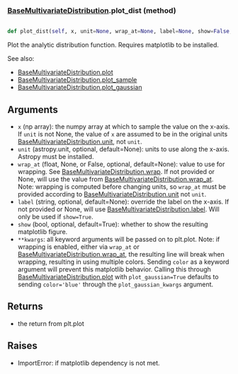 ### [BaseMultivariateDistribution](BaseMultivariateDistribution.md).plot_dist (method)


```py

def plot_dist(self, x, unit=None, wrap_at=None, label=None, show=False, **kwargs)

```



Plot the analytic distribution function.  Requires matplotlib to be installed.

See also:

* [BaseMultivariateDistribution.plot](BaseMultivariateDistribution.plot.md)
* [BaseMultivariateDistribution.plot_sample](BaseMultivariateDistribution.plot_sample.md)
* [BaseMultivariateDistribution.plot_gaussian](BaseMultivariateDistribution.plot_gaussian.md)

Arguments
-----------
* `x` (np array): the numpy array at which to sample the value on the
    x-axis.  If `unit` is not None, the value of `x` are assumed to be
    in the original units [BaseMultivariateDistribution.unit](BaseMultivariateDistribution.unit.md), not `unit`.
* `unit` (astropy.unit, optional, default=None): units to use along
    the x-axis.  Astropy must be installed.
* `wrap_at` (float, None, or False, optional, default=None): value to
    use for wrapping.  See [BaseMultivariateDistribution.wrap](BaseMultivariateDistribution.wrap.md).  If not provided or None,
    will use the value from [BaseMultivariateDistribution.wrap_at](BaseMultivariateDistribution.wrap_at.md).  Note: wrapping is
    computed before changing units, so `wrap_at` must be provided
    according to [BaseMultivariateDistribution.unit](BaseMultivariateDistribution.unit.md) not `unit`.
* `label` (string, optional, default=None): override the label on the
    x-axis.  If not provided or None, will use [BaseMultivariateDistribution.label](BaseMultivariateDistribution.label.md).  Will
    only be used if `show=True`.
* `show` (bool, optional, default=True): whether to show the resulting
    matplotlib figure.
* `**kwargs`: all keyword arguments will be passed on to plt.plot.  Note:
    if wrapping is enabled, either via `wrap_at` or [BaseMultivariateDistribution.wrap_at](BaseMultivariateDistribution.wrap_at.md),
    the resulting line will break when wrapping, resulting in using multiple
    colors.  Sending `color` as a keyword argument will prevent this
    matplotlib behavior.  Calling this through [BaseMultivariateDistribution.plot](BaseMultivariateDistribution.plot.md) with
    `plot_gaussian=True` defaults to sending `color='blue'` through
    the `plot_gaussian_kwargs` argument.

Returns
--------
* the return from plt.plot

Raises
--------
* ImportError: if matplotlib dependency is not met.

